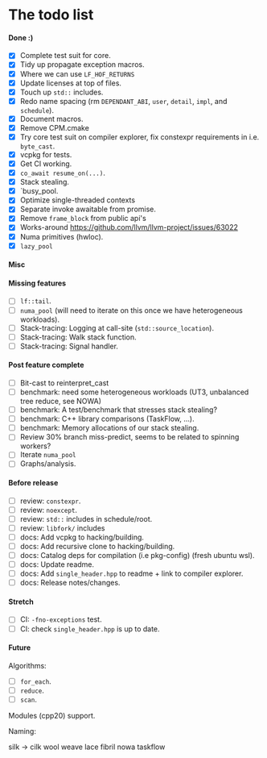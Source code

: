 # The todo list

#### Done :)

- [x] Complete test suit for core.
- [x] Tidy up propagate exception macros.
- [x] Where we can use `LF_HOF_RETURNS`
- [x] Update licenses at top of files.
- [x] Touch up `std::` includes.
- [x] Redo name spacing (rm `DEPENDANT_ABI`, `user`, `detail`, `impl`, and `schedule`).
- [x] Document macros.
- [x] Remove CPM.cmake
- [x] Try core test suit on compiler explorer, fix constexpr requirements in i.e. `byte_cast`.
- [x] vcpkg for tests.
- [x] Get CI working.
- [x] `co_await resume_on(...)`.
- [x] Stack stealing.
- [x] `busy_pool.
- [x] Optimize single-threaded contexts
- [x] Separate invoke awaitable from promise.
- [x] Remove `frame_block` from public api's
- [x] Works-around <https://github.com/llvm/llvm-project/issues/63022>
- [x] Numa primitives (hwloc).
- [x] `lazy_pool`

#### Misc

#### Missing features

- [ ] `lf::tail`.
- [ ] `numa_pool` (will need to iterate on this once we have heterogeneous workloads).
- [ ] Stack-tracing: Logging at call-site (`std::source_location`).
- [ ] Stack-tracing: Walk stack function.
- [ ] Stack-tracing: Signal handler.

#### Post feature complete

- [ ] Bit-cast to reinterpret_cast
- [ ] benchmark: need some heterogeneous workloads (UT3, unbalanced tree reduce, see NOWA)
- [ ] benchmark: A test/benchmark that stresses stack stealing?
- [ ] benchmark: C++ library comparisons (TaskFlow, ...).
- [ ] benchmark: Memory allocations of our stack stealing.
- [ ] Review 30% branch miss-predict, seems to be related to spinning workers?
- [ ] Iterate `numa_pool`
- [ ] Graphs/analysis.

#### Before release

- [ ] review: `constexpr`.
- [ ] review: `noexcept`.
- [ ] review: `std::` includes in schedule/root.
- [ ] review: `libfork/` includes
- [ ] docs: Add vcpkg to hacking/building.
- [ ] docs: Add recursive clone to hacking/building.
- [ ] docs: Catalog deps for compilation (i.e pkg-config) (fresh ubuntu wsl).
- [ ] docs: Update readme.
- [ ] docs: Add `single_header.hpp` to readme + link to compiler explorer.
- [ ] docs: Release notes/changes.

#### Stretch

- [ ] CI: `-fno-exceptions` test.
- [ ] CI: check `single_header.hpp` is up to date.

#### Future

Algorithms:

- [ ] `for_each`.
- [ ] `reduce`.
- [ ] `scan`.

Modules (cpp20) support.

Naming:

silk -> cilk
wool
weave
lace
fibril
nowa
taskflow
